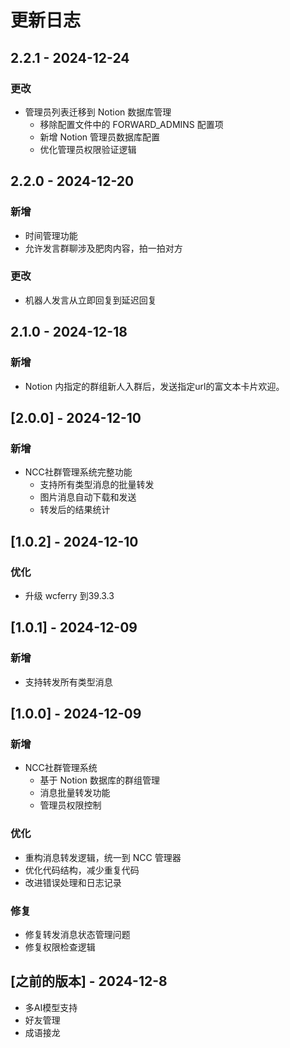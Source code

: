 # 更新日志

## 2.2.1 - 2024-12-24
### 更改
- 管理员列表迁移到 Notion 数据库管理
  - 移除配置文件中的 FORWARD_ADMINS 配置项
  - 新增 Notion 管理员数据库配置
  - 优化管理员权限验证逻辑

## 2.2.0 - 2024-12-20
### 新增
- 时间管理功能
- 允许发言群聊涉及肥肉内容，拍一拍对方

### 更改
- 机器人发言从立即回复到延迟回复

## 2.1.0 - 2024-12-18
### 新增
- Notion 内指定的群组新人入群后，发送指定url的富文本卡片欢迎。

## [2.0.0] - 2024-12-10

### 新增
- NCC社群管理系统完整功能
  - 支持所有类型消息的批量转发
  - 图片消息自动下载和发送
  - 转发后的结果统计

## [1.0.2] - 2024-12-10

### 优化
- 升级 wcferry 到39.3.3

## [1.0.1] - 2024-12-09

### 新增
- 支持转发所有类型消息

## [1.0.0] - 2024-12-09

### 新增
- NCC社群管理系统
  - 基于 Notion 数据库的群组管理
  - 消息批量转发功能
  - 管理员权限控制

### 优化
- 重构消息转发逻辑，统一到 NCC 管理器
- 优化代码结构，减少重复代码
- 改进错误处理和日志记录

### 修复
- 修复转发消息状态管理问题
- 修复权限检查逻辑

## [之前的版本] - 2024-12-8

- 多AI模型支持
- 好友管理
- 成语接龙
